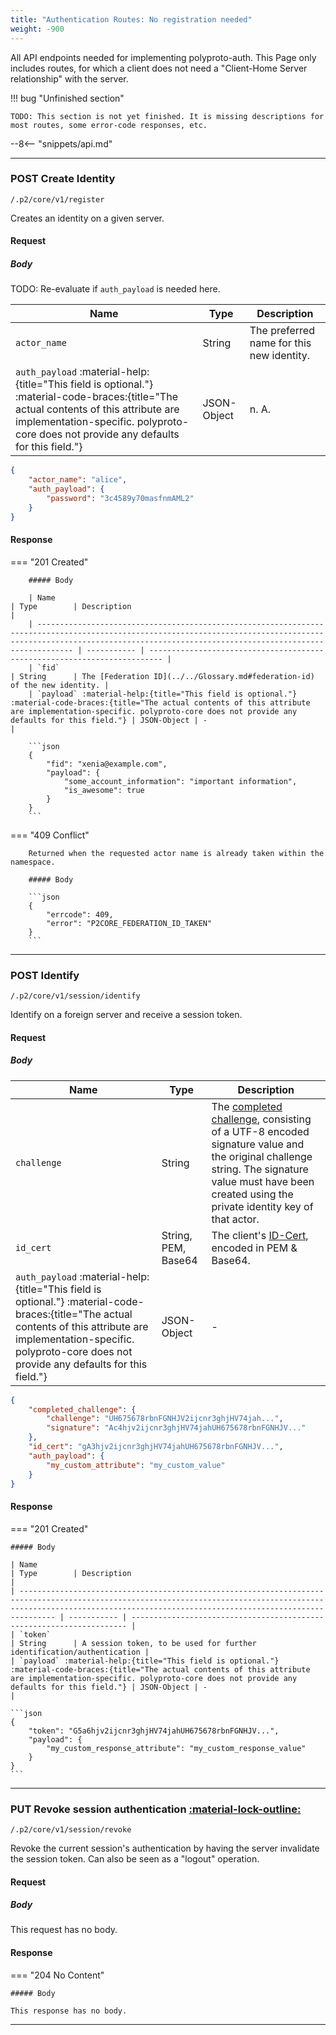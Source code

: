 ```yaml
---
title: "Authentication Routes: No registration needed"
weight: -900
---
```


All API endpoints needed for implementing polyproto-auth.
This Page only includes routes, for which a client does not need a "Client-Home Server relationship"
with the server.

!!! bug "Unfinished section"

    TODO: This section is not yet finished. It is missing descriptions for most routes, some error-code responses, etc.

--8<-- "snippets/api.md"

---

### <span class="request-h"><span class="request request-post">POST</span> Create Identity</span>

`/.p2/core/v1/register`

Creates an identity on a given server.

#### Request

##### Body

TODO: Re-evaluate if `auth_payload` is needed here.

| Name                                                                                                                                                                                                                            | Type        | Description                               |
| ------------------------------------------------------------------------------------------------------------------------------------------------------------------------------------------------------------------------------- | ----------- | ----------------------------------------- |
| `actor_name`                                                                                                                                                                                                                    | String      | The preferred name for this new identity. |
| `auth_payload` :material-help:{title="This field is optional."} :material-code-braces:{title="The actual contents of this attribute are implementation-specific. polyproto-core does not provide any defaults for this field."} | JSON-Object | n. A.                                     |

```json
{
    "actor_name": "alice",
    "auth_payload": {
        "password": "3c4589y70masfnmAML2"
    }
}
```

#### Response

=== "201 Created"


        ##### Body

        | Name                                                                                                                                                                                                                       | Type        | Description                                                               |
        | -------------------------------------------------------------------------------------------------------------------------------------------------------------------------------------------------------------------------- | ----------- | ------------------------------------------------------------------------- |
        | `fid`                                                                                                                                                                                                                      | String      | The [Federation ID](../../Glossary.md#federation-id) of the new identity. |
        | `payload` :material-help:{title="This field is optional."} :material-code-braces:{title="The actual contents of this attribute are implementation-specific. polyproto-core does not provide any defaults for this field."} | JSON-Object | -                                                                         |

        ```json
        {
            "fid": "xenia@example.com",
            "payload": {
                "some_account_information": "important information",
                "is_awesome": true
            }
        }
        ```

=== "409 Conflict"

        Returned when the requested actor name is already taken within the namespace.

        ##### Body

        ```json
        {
            "errcode": 409,
            "error": "P2CORE_FEDERATION_ID_TAKEN"
        }
        ```

---

### <span class="request-h"><span class="request request-post">POST</span> Identify</span>

`/.p2/core/v1/session/identify`

Identify on a foreign server and receive a session token.

#### Request

##### Body

| Name                                                                                                                                                                                                                            | Type                | Description                                                                                                                                                                                                                                  |
| ------------------------------------------------------------------------------------------------------------------------------------------------------------------------------------------------------------------------------- | ------------------- | -------------------------------------------------------------------------------------------------------------------------------------------------------------------------------------------------------------------------------------------- |
| `challenge`                                                                                                                                                                                                                     | String              | The [completed challenge](../types.md#completed-challenge-string), consisting of a UTF-8 encoded signature value and the original challenge string. The signature value must have been created using the private identity key of that actor. |
| `id_cert`                                                                                                                                                                                                                       | String, PEM, Base64 | The client's [ID-Cert](/Protocol%20Specifications/core/#71-home-server-signed-certificates-for-public-client-identity-keys-id-cert), encoded in PEM & Base64.                                                                                |
| `auth_payload` :material-help:{title="This field is optional."} :material-code-braces:{title="The actual contents of this attribute are implementation-specific. polyproto-core does not provide any defaults for this field."} | JSON-Object         | -                                                                                                                                                                                                                                            |

```json
{
    "completed_challenge": {
        "challenge": "UH675678rbnFGNHJV2ijcnr3ghjHV74jah...",
        "signature": "Ac4hjv2ijcnr3ghjHV74jahUH675678rbnFGNHJV..."
    },
    "id_cert": "gA3hjv2ijcnr3ghjHV74jahUH675678rbnFGNHJV...",
    "auth_payload": {
        "my_custom_attribute": "my_custom_value"
    }
}
```

#### Response

=== "201 Created"

    ##### Body

    | Name                                                                                                                                                                                                                       | Type        | Description                                                           |
    | -------------------------------------------------------------------------------------------------------------------------------------------------------------------------------------------------------------------------- | ----------- | --------------------------------------------------------------------- |
    | `token`                                                                                                                                                                                                                    | String      | A session token, to be used for further identification/authentication |
    | `payload` :material-help:{title="This field is optional."} :material-code-braces:{title="The actual contents of this attribute are implementation-specific. polyproto-core does not provide any defaults for this field."} | JSON-Object | -                                                                     |

    ```json
    {
        "token": "G5a6hjv2ijcnr3ghjHV74jahUH675678rbnFGNHJV...",
        "payload": {
            "my_custom_response_attribute": "my_custom_response_value"
        }
    }
    ```
---

### <span class="request-h"><span class="request request-put">PUT</span> Revoke session authentication [:material-lock-outline:](#authorization "Authorization required")</span>

`/.p2/core/v1/session/revoke`

Revoke the current session's authentication by having the server invalidate the session token.
Can also be seen as a "logout" operation.

#### Request

##### Body

This request has no body.

#### Response

=== "204 No Content"

    ##### Body

    This response has no body.


---
